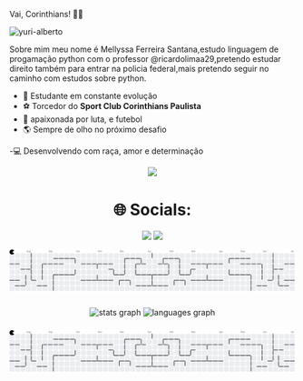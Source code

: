 Vai, Corinthians! 🖤🤍

![yuri-alberto](https://github.com/user-attachments/assets/9b473e02-1244-4ebe-aa8d-a088c06155bd)



 Sobre mim
 meu nome é Mellyssa Ferreira Santana,estudo linguagem de progamação python com o professor @ricardolimaa29,pretendo estudar direito também para entrar na policia federal,mais pretendo seguir no caminho com estudos sobre python.

 
- 🧠 Estudante em constante evolução  
- ⚽ Torcedor do **Sport Club Corinthians Paulista**  
- 🔧 apaixonada por luta, e futebol  
- 🌎 Sempre de olho no próximo desafio

-💻 Desenvolvendo com raça, amor e determinação



<div align="center">
 <img height="100" src="https://i.imgflip.com/65efzo.gif"  /
</div>

###


 # 🌐 Socials:
   <a href="https://www.instagram.com/m.ferreirw_" target="_blank"><img src="https://img.shields.io/badge/-Instagram-%23E4405F?style=for-the-badge&logo=instagram&logoColor=white" target="_blank"></a>
  <a href = "mailto:mellyssaf881@gmai.com"><img src="https://img.shields.io/badge/-Gmail-%23333?style=for-the-badge&logo=gmail&logoColor=white" target="_blank"></a>

<picture>
  <source media="(prefers-color-scheme: dark)" srcset="https://raw.githubusercontent.com/memel16/memel16/output/pacman-contribution-graph-dark.svg">
  <source media="(prefers-color-scheme: light)" srcset="https://raw.githubusercontent.com/memel16/memel16/output/pacman-contribution-graph.svg">
  <img alt="pacman contribution graph" src="https://raw.githubusercontent.com/memel16/memel16/output/pacman-contribution-graph.svg">
</picture>

###

<div align="center">
  <img src="https://github-readme-stats.vercel.app/api?username=memel16&hide_title=false&hide_rank=false&show_icons=true&include_all_commits=true&count_private=true&disable_animations=false&theme=dracula&locale=en&hide_border=false&order=1" height="150" alt="stats graph"  />
  <img src="https://github-readme-stats.vercel.app/api/top-langs?username=memel16&locale=en&hide_title=false&layout=compact&card_width=320&langs_count=5&theme=dracula&hide_border=false&order=2" height="150" alt="languages graph"  />
</div>

###


<h3 align="left"></h3>

###

<picture>
  <source media="(prefers-color-scheme: dark)" srcset="https://raw.githubusercontent.com/memel16/memel16/output/pacman-contribution-graph-dark.svg">
  <source media="(prefers-color-scheme: light)" srcset="https://raw.githubusercontent.com/memel16/memel16/output/pacman-contribution-graph.svg">
  <img alt="pacman contribution graph" src="https://raw.githubusercontent.com/memel16/memel16/output/pacman-contribution-graph.svg">
</picture>

###

